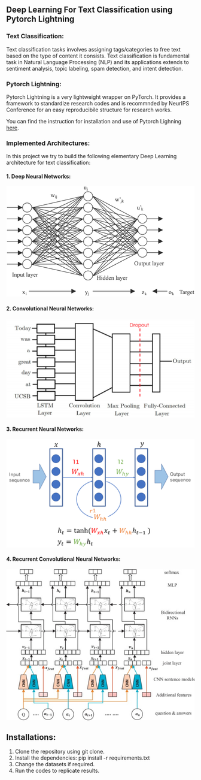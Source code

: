 
## Deep Learning For Text Classification using Pytorch Lightning

### Text Classification:

Text classification tasks involves assigning tags/categories to free text based on the type of content it consists. Text classification is fundamental task in Natural Language Processing (NLP) and its applications extends to sentiment analysis, topic labeling, spam detection, and intent detection.

### Pytorch Lightning:

Pytorch Lightning is a very lightweight wrapper on PyTorch. It provides a framework to standardize research codes and is recommnded by NeurIPS Conference for an easy reproducibile structure for research works.

You can find the instruction for installation and use of Pytorch Lighning [here](https://github.com/williamFalcon/pytorch-lightning).

### Implemented Architectures:
 In this project we try to build the following elementary Deep Learning architecture for text classification:

#### 1. Deep Neural Networks:
![Image description](https://github.com/Shivam0712/DeepLearningProjects/blob/master/DL_for_TextClassification/images/DNN_head.png)

#### 2. Convolutional Neural Networks:
![Image description](https://github.com/Shivam0712/DeepLearningProjects/blob/master/DL_for_TextClassification/images/CNN_head.png)

#### 3. Recurrent Neural Networks:
![Image description](https://github.com/Shivam0712/DeepLearningProjects/blob/master/DL_for_TextClassification/images/RNN_head.png)

#### 4. Recurrent Convolutional Neural Networks:
![Image description](https://github.com/Shivam0712/DeepLearningProjects/blob/master/DL_for_TextClassification/images/RCNN_Head.jpg)

## Installations:
1. Clone the repository using git clone.
2. Install the dependencies: pip install -r requirements.txt
3. Change the datasets if required.
4. Run the codes to replicate results.



